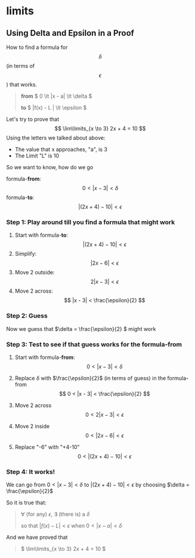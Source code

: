 # limits





## Using Delta and Epsilon in a Proof

How to find a formula for $$\delta$$ (in terms of $$\epsilon$$) that works.

> **from** $ 0 \lt |x - a| \lt \delta $
>
> **to** $ |f(x) - L | \lt \epsilon $

Let's try to prove that
$$
\lim\limits_{x \to 3} 2x + 4 = 10
$$
Using the letters we talked about above:

- The value that x approaches, "a", is 3
- The Limit "L" is 10

So we want to know, how do we go 

formula-**from**:
$$
0 < |x - 3| < \delta
$$
formula-**to**:
$$
|(2x + 4) - 10| < \epsilon
$$

### Step 1: Play around till you find a formula that might work

1. Start with formula-**to**: 
   $$
   |(2x + 4) - 10| < \epsilon
   $$
2. Simplify:
   $$
   |2x - 6| < \epsilon
   $$
3. Move 2 outside:
   $$
   2|x - 3| < \epsilon
   $$
4. Move 2 across:
   $$
   |x - 3| < \frac{\epsilon}{2}
   $$


### Step 2: Guess 

Now we guess that $\delta = \frac{\epsilon}{2} $ might work

### Step 3: Test to see if that guess works for the formula-from

1. Start with formula-**from**:
   $$
   0 < |x - 3| < \delta
   $$

2. Replace $\delta$ with $\frac{\epsilon}{2}$ (in terms of guess) in the formula-from
   $$
   0 < |x - 3| < \frac{\epsilon}{2}
   $$

3. Move 2 across
   $$
   0 < 2|x - 3|<\epsilon
   $$
   
4. Move 2 inside
   $$
   0 < |2x - 6| < \epsilon
   $$

5. Replace "-6" with "+4-10"
   $$
   0 < |(2x + 4) - 10| < \epsilon
   $$

### Step 4: It works!

We can go from $0 < |x - 3| < \delta$ to $|(2x + 4) - 10| < \epsilon$ by choosing $\delta = \frac{\epsilon}{2}$

So it is true that:

> $\forall$ (for any) $\epsilon$, $\exists$ (there is) a $\delta$
>
> so that $|f(x) - L| < \epsilon$ when $0 < |x - a| < \delta$

And we have proved that

> $ \lim\limits_{x \to 3} 2x + 4 = 10 $




